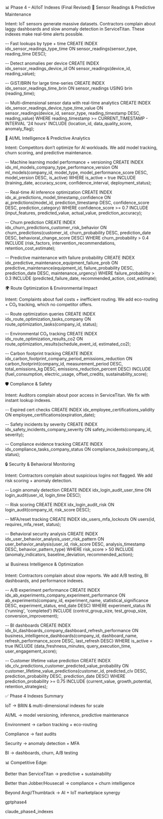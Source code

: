 📊 Phase 4 – AI/IoT Indexes (Final Revised)
🔧 Sensor Readings & Predictive Maintenance

Intent: IoT sensors generate massive datasets. Contractors complain about laggy dashboards and slow anomaly detection in ServiceTitan. These indexes make real-time alerts possible.

-- Fast lookups by type + time
CREATE INDEX idx_sensor_readings_type_time
  ON sensor_readings(sensor_type, reading_time DESC);

-- Detect anomalies per device
CREATE INDEX idx_sensor_readings_device_id
  ON sensor_readings(device_id, reading_value);

-- GiST/BRIN for large time-series
CREATE INDEX idx_sensor_readings_time_brin
  ON sensor_readings USING brin (reading_time);

-- Multi-dimensional sensor data with real-time analytics
CREATE INDEX idx_sensor_readings_device_type_time_value 
  ON sensor_readings(device_id, sensor_type, reading_timestamp DESC, reading_value)
  WHERE reading_timestamp >= CURRENT_TIMESTAMP - INTERVAL '24 hours'
  INCLUDE (location_id, data_quality_score, anomaly_flag);

🤖 AI/ML Intelligence & Predictive Analytics

Intent: Competitors don’t optimize for AI workloads. We add model tracking, churn scoring, and predictive maintenance.

-- Machine learning model performance + versioning
CREATE INDEX idx_ml_models_company_type_performance_version 
  ON ml_models(company_id, model_type, model_performance_score DESC, model_version DESC, is_active)
  WHERE is_active = true
  INCLUDE (training_date, accuracy_score, confidence_interval, deployment_status);

-- Real-time AI inference optimization
CREATE INDEX idx_ai_predictions_model_timestamp_confidence 
  ON ai_predictions(model_id, prediction_timestamp DESC, confidence_score DESC, prediction_category)
  WHERE confidence_score >= 0.7
  INCLUDE (input_features, predicted_value, actual_value, prediction_accuracy);

-- Churn prediction
CREATE INDEX idx_churn_predictions_customer_risk_behavior 
  ON churn_predictions(customer_id, churn_probability DESC, prediction_date DESC, behavioral_change_score DESC)
  WHERE churn_probability > 0.4
  INCLUDE (risk_factors, intervention_recommendations, retention_cost_estimate);

-- Predictive maintenance with failure probability
CREATE INDEX idx_predictive_maintenance_equipment_failure_prob 
  ON predictive_maintenance(equipment_id, failure_probability DESC, prediction_date DESC, maintenance_urgency)
  WHERE failure_probability > 0.3
  INCLUDE (predicted_failure_date, recommended_action, cost_estimate);

🌍 Route Optimization & Environmental Impact

Intent: Complaints about fuel costs + inefficient routing. We add eco-routing + CO₂ tracking, which no competitor offers.

-- Route optimization queries
CREATE INDEX idx_route_optimization_tasks_company
  ON route_optimization_tasks(company_id, status);

-- Environmental CO₂ tracking
CREATE INDEX idx_route_optimization_results_co2
  ON route_optimization_results(schedule_event_id, estimated_co2);

-- Carbon footprint tracking
CREATE INDEX idx_carbon_footprint_company_period_emissions_reduction 
  ON carbon_footprint(company_id, measurement_period DESC, total_emissions_kg DESC, emissions_reduction_percent DESC)
  INCLUDE (fuel_consumption, electric_usage, offset_credits, sustainability_score);

🛡 Compliance & Safety

Intent: Auditors complain about poor access in ServiceTitan. We fix with instant lookup indexes.

-- Expired cert checks
CREATE INDEX idx_employee_certifications_validity
  ON employee_certifications(expiration_date);

-- Safety incidents by severity
CREATE INDEX idx_safety_incidents_company_severity
  ON safety_incidents(company_id, severity);

-- Compliance evidence tracking
CREATE INDEX idx_compliance_tasks_company_status
  ON compliance_tasks(company_id, status);

🔒 Security & Behavioral Monitoring

Intent: Contractors complain about suspicious logins not flagged. We add risk scoring + anomaly detection.

-- Login anomaly detection
CREATE INDEX idx_login_audit_user_time
  ON login_audit(user_id, login_time DESC);

-- Risk scoring
CREATE INDEX idx_login_audit_risk
  ON login_audit(company_id, risk_score DESC);

-- MFA/reset tracking
CREATE INDEX idx_users_mfa_lockouts
  ON users(id, requires_mfa_reset, status);

-- Behavioral security analysis
CREATE INDEX idx_user_behavior_analysis_user_risk_pattern 
  ON user_behavior_analysis(user_id, risk_score DESC, analysis_timestamp DESC, behavior_pattern_type)
  WHERE risk_score > 50
  INCLUDE (anomaly_indicators, baseline_deviation, recommended_action);

📊 Business Intelligence & Optimization

Intent: Contractors complain about slow reports. We add A/B testing, BI dashboards, and performance indexes.

-- A/B experiment performance
CREATE INDEX idx_ab_experiments_company_experiment_performance 
  ON ab_experiments(company_id, experiment_name, statistical_significance DESC, experiment_status, end_date DESC)
  WHERE experiment_status IN ('running', 'completed')
  INCLUDE (control_group_size, test_group_size, conversion_improvement);

-- BI dashboards
CREATE INDEX idx_bi_dashboards_company_dashboard_refresh_performance
  ON business_intelligence_dashboards(company_id, dashboard_name, refresh_performance_score DESC, last_refresh DESC)
  WHERE is_active = true
  INCLUDE (data_freshness_minutes, query_execution_time, user_engagement_score);

-- Customer lifetime value prediction
CREATE INDEX idx_clv_predictions_customer_predicted_value_probability
  ON customer_lifetime_value_predictions(customer_id, predicted_clv DESC, prediction_probability DESC, prediction_date DESC)
  WHERE prediction_probability >= 0.75
  INCLUDE (current_value, growth_potential, retention_strategies);

✅ Phase 4 Indexes Summary

IoT → BRIN & multi-dimensional indexes for scale

AI/ML → model versioning, inference, predictive maintenance

Environment → carbon tracking + eco-routing

Compliance → fast audits

Security → anomaly detection + MFA

BI → dashboards, churn, A/B testing

📊 Competitive Edge:

Better than ServiceTitan → predictive + sustainability

Better than Jobber/Housecall → compliance + churn intelligence

Beyond Angi/Thumbtack → AI + IoT marketplace synergy

gptphase4

claude_phase4_indexes